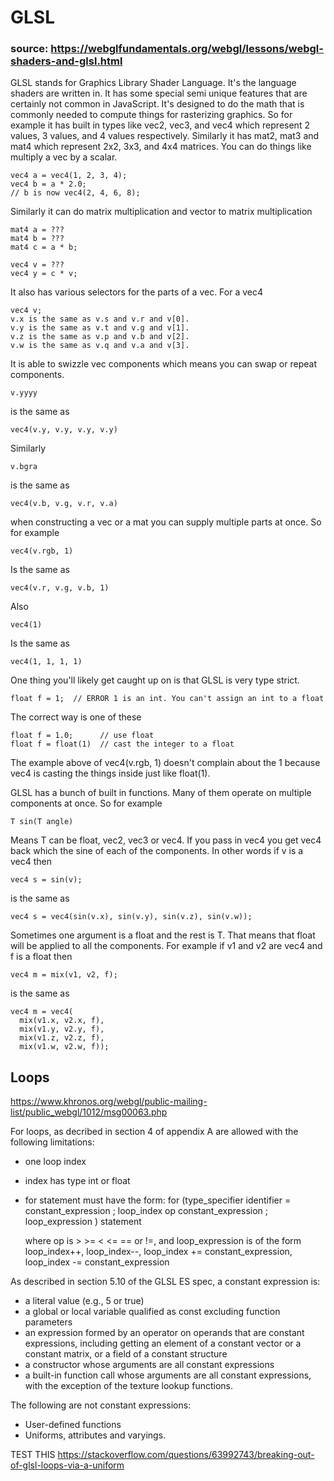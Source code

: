 # GLSL

### source: https://webglfundamentals.org/webgl/lessons/webgl-shaders-and-glsl.html

GLSL stands for Graphics Library Shader Language. It's the language shaders are written in. It has some special semi unique features that are certainly not common in JavaScript. It's designed to do the math that is commonly needed to compute things for rasterizing graphics. So for example it has built in types like vec2, vec3, and vec4 which represent 2 values, 3 values, and 4 values respectively. Similarly it has mat2, mat3 and mat4 which represent 2x2, 3x3, and 4x4 matrices. You can do things like multiply a vec by a scalar.

```
vec4 a = vec4(1, 2, 3, 4);
vec4 b = a * 2.0;
// b is now vec4(2, 4, 6, 8);
```

Similarly it can do matrix multiplication and vector to matrix multiplication

```
mat4 a = ???
mat4 b = ???
mat4 c = a * b;

vec4 v = ???
vec4 y = c * v;
```

It also has various selectors for the parts of a vec. For a vec4

```
vec4 v;
v.x is the same as v.s and v.r and v[0].
v.y is the same as v.t and v.g and v[1].
v.z is the same as v.p and v.b and v[2].
v.w is the same as v.q and v.a and v[3].
```

It is able to swizzle vec components which means you can swap or repeat components.

```
v.yyyy
```

is the same as

```
vec4(v.y, v.y, v.y, v.y)
```

Similarly

```
v.bgra
```

is the same as

```
vec4(v.b, v.g, v.r, v.a)
```

when constructing a vec or a mat you can supply multiple parts at once. So for example

```
vec4(v.rgb, 1)
```

Is the same as

```
vec4(v.r, v.g, v.b, 1)
```

Also

```
vec4(1)
```

Is the same as

```
vec4(1, 1, 1, 1)
```

One thing you'll likely get caught up on is that GLSL is very type strict.

```
float f = 1;  // ERROR 1 is an int. You can't assign an int to a float
```

The correct way is one of these

```
float f = 1.0;      // use float
float f = float(1)  // cast the integer to a float
```

The example above of vec4(v.rgb, 1) doesn't complain about the 1 because vec4 is casting the things inside just like float(1).

GLSL has a bunch of built in functions. Many of them operate on multiple components at once. So for example

```
T sin(T angle)
```

Means T can be float, vec2, vec3 or vec4. If you pass in vec4 you get vec4 back which the sine of each of the components. In other words if v is a vec4 then

```
vec4 s = sin(v);
```

is the same as

```
vec4 s = vec4(sin(v.x), sin(v.y), sin(v.z), sin(v.w));
```

Sometimes one argument is a float and the rest is T. That means that float will be applied to all the components. For example if v1 and v2 are vec4 and f is a float then

```
vec4 m = mix(v1, v2, f);
```

is the same as

```
vec4 m = vec4(
  mix(v1.x, v2.x, f),
  mix(v1.y, v2.y, f),
  mix(v1.z, v2.z, f),
  mix(v1.w, v2.w, f));
```

## Loops

https://www.khronos.org/webgl/public-mailing-list/public_webgl/1012/msg00063.php

For loops, as decribed in section 4 of appendix A are allowed with the following limitations:

- one loop index
- index has type int or float
- for statement must have the form:
  for (type_specifier identifier = constant_expression ;
  loop_index op constant_expression ;
  loop_expression )
  statement

  where op is > >= < <= == or !=, and loop_expression is of the form
  loop_index++, loop_index--, loop_index += constant_expression, loop_index -= constant_expression

As described in section 5.10 of the GLSL ES spec, a constant expression is:

- a literal value (e.g., 5 or true)
- a global or local variable qualified as const excluding function parameters
- an expression formed by an operator on operands that are constant expressions, including getting an element of a constant vector or a constant matrix, or a field of a constant structure
- a constructor whose arguments are all constant expressions
- a built-in function call whose arguments are all constant expressions, with the exception of the
  texture lookup functions.

The following are not constant expressions:

- User-defined functions
- Uniforms, attributes and varyings.

TEST THIS
https://stackoverflow.com/questions/63992743/breaking-out-of-glsl-loops-via-a-uniform

